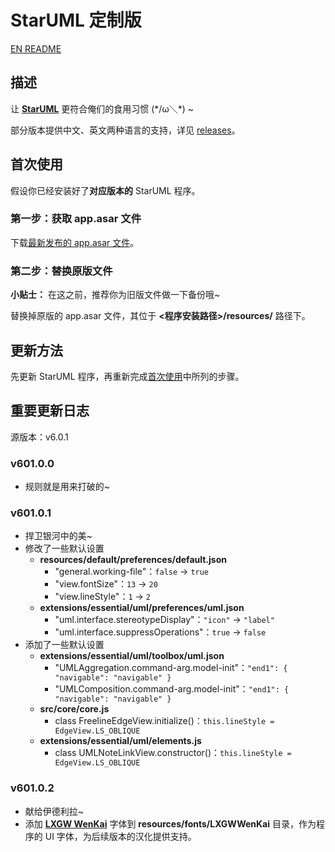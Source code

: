# StarUML 定制版

[EN README](README_EN.md)

## 描述

让 [**StarUML**](https://staruml.io/) 更符合俺们的食用习惯 (\*/ω＼\*) ~

部分版本提供中文、英文两种语言的支持，详见 [releases](https://github.com/SeagullOddy/staruml-custom/releases)。

## 首次使用

假设你已经安装好了**对应版本的** StarUML 程序。

### 第一步：获取 app.asar 文件

下载[最新发布的 app.asar 文件](https://github.com/SeagullOddy/staruml-custom/releases)。

### 第二步：替换原版文件

**小贴士：** 在这之前，推荐你为旧版文件做一下备份哦~

替换掉原版的 app.asar 文件，其位于 **<程序安装路径>/resources/** 路径下。

## 更新方法

先更新 StarUML 程序，再重新完成[首次使用](#首次使用)中所列的步骤。

## 重要更新日志

源版本：v6.0.1

### v601.0.0

- 规则就是用来打破的~

### v601.0.1

- 捍卫银河中的美~
- 修改了一些默认设置
  - **resources/default/preferences/default.json**
    - "general.working-file"：`false` -> `true`
    - "view.fontSize"：`13` -> `20`
    - "view.lineStyle"：`1` -> `2`
  - **extensions/essential/uml/preferences/uml.json**
    - "uml.interface.stereotypeDisplay"：`"icon"` -> `"label"`
    - "uml.interface.suppressOperations"：`true` -> `false`
- 添加了一些默认设置
  - **extensions/essential/uml/toolbox/uml.json**
    - "UMLAggregation.command-arg.model-init"：`"end1": { "navigable": "navigable" }`
    - "UMLComposition.command-arg.model-init"：`"end1": { "navigable": "navigable" }`
  - **src/core/core.js**
    - class FreelineEdgeView.initialize()：`this.lineStyle = EdgeView.LS_OBLIQUE`
  - **extensions/essential/uml/elements.js**
    - class UMLNoteLinkView.constructor()：`this.lineStyle = EdgeView.LS_OBLIQUE`

### v601.0.2

- 献给伊德利拉~
- 添加 [**LXGW WenKai**](https://github.com/lxgw/LxgwWenKai-Lite) 字体到 **resources/fonts/LXGWWenKai** 目录，作为程序的 UI 字体，为后续版本的汉化提供支持。
